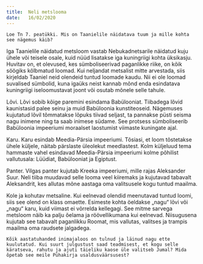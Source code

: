 ```yaml
---
title:  Neli metslooma
date:   16/02/2020
---
```


`Loe Tn 7. peatükki. Mis on Taanielile näidatava tuum ja mille kohta see nägemus käib?`

Iga Taanielile näidatud metsloom vastab Nebukadnetsarile näidatud kuju ühele või teisele osale, kuid nüüd lisatakse iga kuningriigi kohta üksikasju. Huvitav on, et olevused, kes sümboliseerivad paganlikke riike, on kõik söögiks kõlbmatud loomad. Kui neljandat metsalist mitte arvestada, siis kirjeldab Taaniel neid olendeid tuntud loomade kaudu. Nii ei ole loomad suvalised sümbolid, kuna igaüks neist kannab mõnd enda esindatava kuningriigi iseloomustavat joont või osutab mõnele selle tahule.

Lõvi. Lõvi sobib kõige paremini esindama Babülooniat. Tiibadega lõvid kaunistasid palee seinu ja muid Babüloonia kunstiteoseid. Nägemuses kujutatud lõvil tõmmatakse lõpuks tiivad seljast, ta pannakse püsti seisma nagu inimene ning ta saab inimese südame. See protsess sümboliseerib Babüloonia impeeriumi moraalset laostumist viimaste kuningate ajal.

Karu. Karu esindab Meedia-Pärsia impeeriumi. Tõsiasi, et loom tõstetakse ühele küljele, näitab pärslaste üleolekut meedlastest. Kolm küljeluud tema hammaste vahel esindavad Meedia-Pärsia impeeriumi kolme põhilist vallutusala: Lüüdiat, Babülooniat ja Egiptust.

Panter. Vilgas panter kujutab Kreeka impeeriumi, mille rajas Aleksander Suur. Neli tiiba muudavad selle looma veel kiiremaks ja kujutavad tabavalt Aleksandrit, kes allutas mõne aastaga oma valitsusele kogu tuntud maailma.

Kole ja kohutav metsaline. Kui eelnevad olendid meenutavad tuntud loomi, siis see olend on klass omaette. Esimeste kohta öeldakse „nagu“ lõvi või „nagu“ karu, kuid viimast ei võrrelda kellegagi. See mitme sarvega metsloom näib ka palju õelama ja röövellikumana kui eelnevad. Niisugusena kujutab see tabavalt paganlikku Roomat, mis vallutas, valitses ja trampis maailma oma raudsete jalgadega.

`Kõik aastatuhanded inimajaloos on tulnud ja läinud nagu ette kuulutatud. Kui suurt julgustust saad teadmisest, et kogu selle käratseva, rahutu ja ajuti täieliku kaose üle valitseb Jumal? Mida õpetab see meile Pühakirja usaldusväärsusest?`
